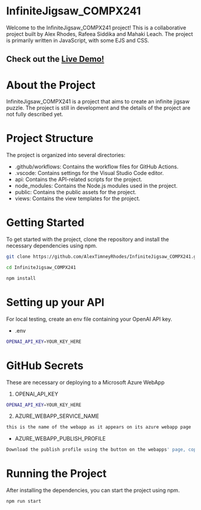 # InfiniteJigsaw_COMPX241
Welcome to the InfiniteJigsaw_COMPX241 project! This is a collaborative project built by Alex Rhodes, Rafeea Siddika and Mahaki Leach. The project is primarily written in JavaScript, with some EJS and CSS. 

## Check out the [Live Demo!](https://engen241infinitejigsaw.azurewebsites.net)

# About the Project
InfiniteJigsaw_COMPX241 is a project that aims to create an infinite jigsaw puzzle. The project is still in development and the details of the project are not fully described yet.

# Project Structure
The project is organized into several directories:

* .github/workflows: Contains the workflow files for GitHub Actions.
* .vscode: Contains settings for the Visual Studio Code editor.
* api: Contains the API-related scripts for the project.
* node_modules: Contains the Node.js modules used in the project.
* public: Contains the public assets for the project.
* views: Contains the view templates for the project.

# Getting Started
To get started with the project, clone the repository and install the necessary dependencies using npm.

  ```sh
git clone https://github.com/AlexTimneyRhodes/InfiniteJigsaw_COMPX241.git
```
  ```sh
cd InfiniteJigsaw_COMPX241
```
  ```sh
npm install
```

# Setting up your API
For local testing, create an env file containing your OpenAI API key. 
* .env
```sh
OPENAI_API_KEY=YOUR_KEY_HERE
```

# GitHub Secrets
These are necessary or deploying to a Microsoft Azure WebApp
1. OPENAI_API_KEY
```sh
OPENAI_API_KEY=YOUR_KEY_HERE
```
2. AZURE_WEBAPP_SERVICE_NAME
```sh
this is the name of the webapp as it appears on its azure webapp page
```
* AZURE_WEBAPP_PUBLISH_PROFILE
```sh
Download the publish profile using the button on the webapps' page, copy paste its contents here
```

# Running the Project
After installing the dependencies, you can start the project using npm.

```sh
npm run start
```
